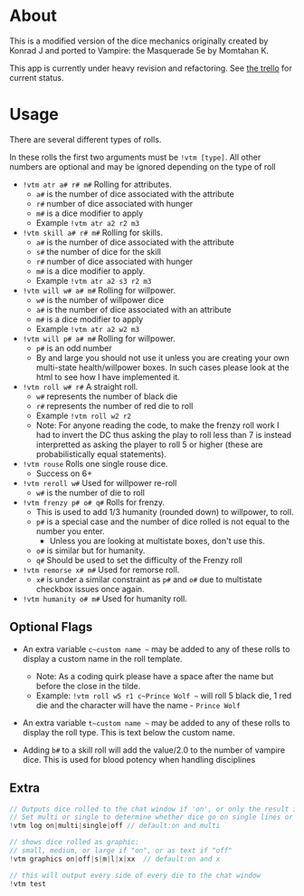 # About

This is a modified version of the dice mechanics originally created by Konrad J and ported to Vampire: the Masquerade 5e by Momtahan K.

This app is currently under heavy revision and refactoring. See [the trello](https://trello.com/b/Qw6BLmaQ/wod-dice-mechanics) for current status.

# Usage

There are several different types of rolls.

In these rolls the first two arguments must be `!vtm [type]`. All other numbers are optional and may be ignored depending on the type of roll

- `!vtm atr a# r# m#`  Rolling for attributes.
  + `a#` is the number of dice associated with the attribute
  + `r#` number of dice associated with hunger
  + `m#` is a dice modifier to apply 
  + Example `!vtm atr a2 r2 m3`
- `!vtm skill a# r# m#`  Rolling for skills.
  + `a#` is the number of dice associated with the attribute
  + `s#` the number of dice for the skill 
  + `r#` number of dice associated with hunger
  + `m#` is a dice modifier to apply. 
  + Example `!vtm atr a2 s3 r2 m3`
- `!vtm will w# a# m#` Rolling for willpower.
  + `w#` is the number of willpower dice 
  + `a#` is the number of dice associated with an attribute
  + `m#` is a dice modifier to apply
  + Example `!vtm atr a2 w2 m3`
- `!vtm will p# a# m#` Rolling for willpower.
  + `p#` is an odd number
  + By and large you should not use it unless you are creating your own multi-state health/willpower boxes. In such cases please look at the html to see how I have implemented it.
- `!vtm roll w# r#` A straight roll.
  + `w#` represents the number of black die
  + `r#` represents the number of red die to roll 
  + Example `!vtm roll w2 r2`
  - Note: For anyone reading the code, to make the frenzy roll work I had to invert the DC thus asking the play to roll less than 7 is instead interpretted as asking the player to roll 5 or higher (these are probabilistically equal statements).
- `!vtm rouse` Rolls one single rouse dice. 
  + Success on 6+
- `!vtm reroll w#` Used for willpower re-roll 
  + `w#` is the number of die to roll
- `!vtm frenzy p# o# q#` Rolls for frenzy. 
  + This is used to add 1/3 humanity (rounded down) to willpower, to roll. 
  + `p#` is a special case and the number of dice rolled is not equal to the number you enter. 
    * Unless you are looking at multistate boxes, don't use this. 
  + `o#` is similar but for humanity. 
  + `q#` Should be used to set the difficulty of the Frenzy roll
- `!vtm remorse x# m#` Used for remorse roll. 
  + `x#` is under a similar constraint as `p#` and `o#` due to multistate checkbox issues once again.
- `!vtm humanity o# m#` Used for humanity roll.

## Optional Flags

- An extra variable `c~custom name ~` may be added to any of these rolls to display a custom name in the roll template. 
  - Note: As a coding quirk please have a space after the name but before the close in the tilde.
  - Example: `!vtm roll w5 r1 c~Prince Wolf ~` will roll 5 black die, 1 red die and the character will have the name - `Prince Wolf`
- An extra variable `t~custom name ~` may be added to any of these rolls to display the roll type. This is text below the custom name.

- Adding `b#` to a skill roll will add the value/2.0 to the number of vampire dice. This is used for blood potency when handling disciplines

## Extra

```js
// Outputs dice rolled to the chat window if 'on', or only the result if 'off'.
// Set multi or single to determine whether dice go on single lines or multiple.
!vtm log on|multi|single|off // default:on and multi
```

```js
// shows dice rolled as graphic: 
// small, medium, or large if "on", or as text if "off" 
!vtm graphics on|off|s|m|l|x|xx  // default:on and x
```

```js
// this will output every side of every die to the chat window
!vtm test
``` 
